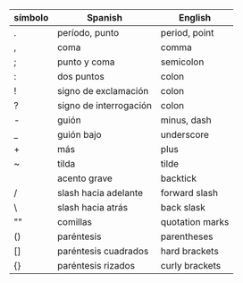 | símbolo | Spanish       | English |
| --- | ---               | --- |
| .  | período, punto     | period, point |
| ,  | coma               | comma |
| ;  | punto y coma       | semicolon |
| :  | dos puntos 	  | colon |
| !  | signo de exclamación              | colon |
| ?  | signo de interrogación              | colon |
| -  | guión              | minus, dash |
| _  | guión bajo              | underscore |
| +  | más              | plus |
| ~ | tilda              | tilde |
|   | acento grave              | backtick |
| /  | slash hacia adelante              | forward slash |
| \  | slash hacia atrás              | back slask |
| "" | comillas            | quotation marks |
| () | paréntesis         | parentheses |
| [] | paréntesis cuadrados | hard brackets |
| {} | paréntesis rizados   | curly brackets |
